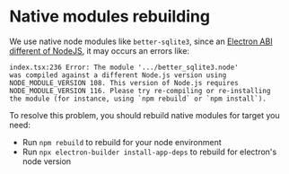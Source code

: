 # Native modules rebuilding

We use native node modules like `better-sqlite3`, since an [Electron ABI different of NodeJS](https://www.electronjs.org/docs/latest/tutorial/using-native-node-modules), it may occurs an errors like:

```
index.tsx:236 Error: The module '.../better_sqlite3.node'
was compiled against a different Node.js version using
NODE_MODULE_VERSION 108. This version of Node.js requires
NODE_MODULE_VERSION 116. Please try re-compiling or re-installing
the module (for instance, using `npm rebuild` or `npm install`).
```

To resolve this problem, you should rebuild native modules for target you need:
- Run `npm rebuild` to rebuild for your node environment
- Run `npx electron-builder install-app-deps` to rebuild for electron's node version
